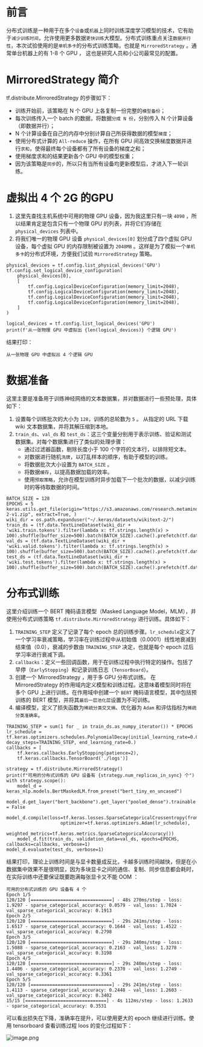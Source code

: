 # 前言
分布式训练是一种用于在多个`设备`或`机器`上同时训练深度学习模型的技术，它有助于`减少训练时间`，允许使用更多数据`更快训练`大模型。分布式训练重点关注`数据并行性`，本次试验使用的是`单机多卡`的分布式训练策略，也就是 `MirroredStrategy` 。通常单台机器上的有 1-8 个 GPU ， 这也是研究人员和小公司最常见的配置。

# MirroredStrategy 简介
 tf.distribute.MirroredStrategy 的步骤如下：

-   训练开始前，该策略在 N 个 GPU 上各复制一份完整的`模型备份`；
-   每次训练传入一个 batch 的数据，将数据`分成 N 份`，分别传入 N 个计算设备（即数据并行）；
-   N 个计算设备在自己的内存中分别计算自己所获得数据的模型`梯度`；
-   使用分布式计算的 `All-reduce` 操作，在所有 GPU 间高效交换梯度数据并进行`求和`，使得最终每个设备都有了所有设备的梯度之和；
-   使用梯度求和的结果更新各个 GPU 中的模型权重；
-   因为该策略是`同步`的，所以只有当所有设备均更新模型后，才进入下一轮训练。

# 虚拟出 4 个 2G 的GPU
1. 这里先查找主机系统中可用的物理 GPU 设备，因为我这里只有一块 `4090` ，所以结果肯定是包含只有一个物理 GPU 的列表，并将它们存储在 `physical_devices` 列表中。
1.  将我们唯一的物理 GPU 设备 `physical_devices[0]` 划分成了四个虚拟 GPU 设备，每个虚拟 GPU 的内存限制被设置为 `2048MB` 。这样是为了模拟一个`单机多卡`的分布式环境，方便我们试验 `MirroredStrategy` 策略。
```
physical_devices = tf.config.list_physical_devices('GPU')
tf.config.set_logical_device_configuration(
    physical_devices[0],
    [
        tf.config.LogicalDeviceConfiguration(memory_limit=2048),
        tf.config.LogicalDeviceConfiguration(memory_limit=2048),
        tf.config.LogicalDeviceConfiguration(memory_limit=2048),
        tf.config.LogicalDeviceConfiguration(memory_limit=2048),
    ]
)

logical_devices = tf.config.list_logical_devices('GPU')
print(f'从一张物理 GPU 中虚拟出 {len(logical_devices)} 个逻辑 GPU')
```
结果打印：

    从一张物理 GPU 中虚拟出 4 个逻辑 GPU

# 数据准备

这里主要是准备用于训练神经网络的文本数据集，并对数据进行一些预处理，具体如下：

1. 设置每个训练批次的大小为 `128`，训练的总轮数为 `5` 。 从指定的 URL 下载 wiki 文本数据集，并将其解压缩到本地。
5. `train_ds`、`val_ds` 和 `test_ds`：这三个变量分别用于表示训练、验证和测试数据集。对每个数据集进行了类似的处理步骤：
   -  通过过滤器函数，剔除长度小于 100 个字符的文本行，以排除短文本。
   -  对数据进行随机`洗牌`，以打乱样本的顺序，有助于模型的训练。
   -  将数据批次大小设置为 `BATCH_SIZE` 。
   -  将数据`缓存`，以提高数据加载的效率。
   -  使用`预取策略`，允许在模型训练时异步加载下一个批次的数据，以减少训练时的等待取数据的时间。
 


```
BATCH_SIZE = 128
EPOCHS = 5
keras.utils.get_file(origin="https://s3.amazonaws.com/research.metamind.io/wikitext/wikitext-2-v1.zip", extract=True, )
wiki_dir = os.path.expanduser("~/.keras/datasets/wikitext-2/")
train_ds = (tf.data.TextLineDataset(wiki_dir + 'wiki.train.tokens').filter(lambda x: tf.strings.length(x) > 100).shuffle(buffer_size=500).batch(BATCH_SIZE).cache().prefetch(tf.data.AUTOTUNE))
val_ds = (tf.data.TextLineDataset(wiki_dir + 'wiki.valid.tokens').filter(lambda x: tf.strings.length(x) > 100).shuffle(buffer_size=500).batch(BATCH_SIZE).cache().prefetch(tf.data.AUTOTUNE))
test_ds = (tf.data.TextLineDataset(wiki_dir + 'wiki.test.tokens').filter(lambda x: tf.strings.length(x) > 100).shuffle(buffer_size=500).batch(BATCH_SIZE).cache().prefetch(tf.data.AUTOTUNE))
```


# 分布式训练

这里介绍训练一个 BERT 掩码语言模型（Masked Language Model，MLM），并使用分布式训练策略 `tf.distribute.MirroredStrategy` 进行训练。具体如下：

1.  `TRAINING_STEP` 定义了记录了每个 epoch 总的训练步骤。`lr_schedule`定义了一个学习率衰减策略，学习率在训练过程中从初始值（0.0001）线性地衰减到结束值（0.0），衰减的步数由 `TRAINING_STEP` 决定，也就是每个 epoch 过后学习率进行衰减下调。
1.  `callbacks`：定义一些回调函数，用于在训练过程中执行特定的操作。包括了早停（`EarlyStopping`）和记录训练日志（`TensorBoard`）。
1.  创建一个 MirroredStrategy ，用于多 GPU 分布式训练。 在 MirroredStrategy 的作用域内定义模型和训练过程。这意味着模型同时将在多个 GPU 上进行训练。在作用域中创建一个 `BERT` 掩码语言模型，其中包括预训练的 BERT 模型，并将其`最后一层池化层`设置为不可训练。
1.  编译模型，定义了损失函数为`稀疏分类交叉熵`、优化器为 `Adam` 和评估指标为`稀疏分类准确率`。


```
TRAINING_STEP = sum(1 for _ in train_ds.as_numpy_iterator()) * EPOCHS
lr_schedule = tf.keras.optimizers.schedules.PolynomialDecay(initial_learning_rate=0.0001, decay_steps=TRAINING_STEP, end_learning_rate=0.)
callbacks = [
    tf.keras.callbacks.EarlyStopping(patience=2),
    tf.keras.callbacks.TensorBoard('./logs')]

strategy = tf.distribute.MirroredStrategy()
print(f"可用的分布式训练的 GPU 设备有 {strategy.num_replicas_in_sync} 个")
with strategy.scope():
    model_d = keras_nlp.models.BertMaskedLM.from_preset("bert_tiny_en_uncased")
    model_d.get_layer("bert_backbone").get_layer("pooled_dense").trainable = False
    model_d.compile(loss=tf.keras.losses.SparseCategoricalCrossentropy(from_logits=True),
                    optimizer=tf.keras.optimizers.Adam(lr_schedule),
                    weighted_metrics=tf.keras.metrics.SparseCategoricalAccuracy())
    model_d.fit(train_ds, validation_data=val_ds, epochs=EPOCHS, callbacks=callbacks, verbose=1)
model_d.evaluate(test_ds, verbose=1)
```
结果打印，理论上训练时间是与显卡数量成反比，卡越多训练时间越快，但是在小数据集中效果不是很明显，因为多块显卡之间的通信、复制、同步信息都会耗时，在实际训练中还要保证既要跑满每张显卡又不能 OOM ：

    可用的分布式训练的 GPU 设备有 4 个
    Epoch 1/5
    120/120 [==============================] - 48s 270ms/step - loss: 1.9297 - sparse_categorical_accuracy: 0.0579 - val_loss: 1.7024 - val_sparse_categorical_accuracy: 0.1913
    Epoch 2/5
    120/120 [==============================] - 29s 241ms/step - loss: 1.6517 - sparse_categorical_accuracy: 0.1644 - val_loss: 1.4522 - val_sparse_categorical_accuracy: 0.2798
    Epoch 3/5
    120/120 [==============================] - 29s 240ms/step - loss: 1.5088 - sparse_categorical_accuracy: 0.2163 - val_loss: 1.3278 - val_sparse_categorical_accuracy: 0.3198
    Epoch 4/5
    120/120 [==============================] - 29s 240ms/step - loss: 1.4406 - sparse_categorical_accuracy: 0.2370 - val_loss: 1.2749 - val_sparse_categorical_accuracy: 0.3361
    Epoch 5/5
    120/120 [==============================] - 29s 241ms/step - loss: 1.4113 - sparse_categorical_accuracy: 0.2448 - val_loss: 1.2603 - val_sparse_categorical_accuracy: 0.3402
    15/15 [==============================] - 4s 112ms/step - loss: 1.2633 - sparse_categorical_accuracy: 0.3531
 
可以看出损失在下降，准确率在提升，可以使用更大的 epoch 继续进行训练。使用 tensorboard 查看训练过程 loos 的变化过程如下：


![image.png](https://p3-juejin.byteimg.com/tos-cn-i-k3u1fbpfcp/b2ed0c83f4a443a2bbae8ce6be5eab8a~tplv-k3u1fbpfcp-jj-mark:0:0:0:0:q75.image#?w=421&h=307&s=18805&e=png&b=fdfdfd)

